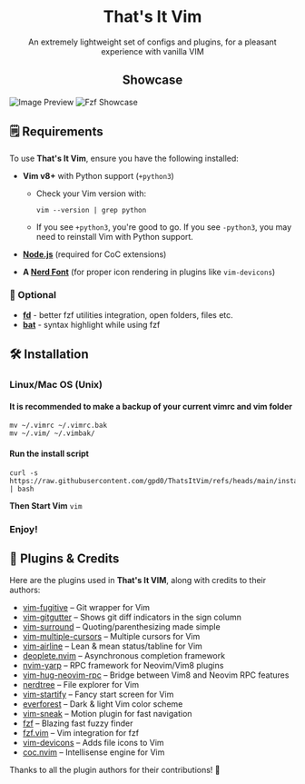 <h1 align="center">That's It Vim</h1>

<p align="center">
An extremely lightweight set of configs and plugins, for a pleasant experience with vanilla VIM
</p>

<h2 align="center">
 Showcase
</h2>

![Image Preview](https://i.imgur.com/ArByBMT.png)
![Fzf Showcase](https://i.imgur.com/e9f7TPM.png)

## 🗒️ Requirements

To use **That's It Vim**, ensure you have the following installed:

- **Vim v8+** with Python support (`+python3`)
  - Check your Vim version with:
    ```shell
    vim --version | grep python
    ```
  - If you see `+python3`, you're good to go. If you see `-python3`, you may need to reinstall Vim with Python support.

- **[Node.js](https://nodejs.org/en/download)** (required for CoC extensions)

- **A [Nerd Font](https://www.nerdfonts.com/font-downloads)** (for proper icon rendering in plugins like `vim-devicons`)

### 🔸 Optional
- **[fd](https://github.com/sharkdp/fd)** - better fzf utilities integration, open folders, files etc.
- **[bat](https://github.com/sharkdp/bat)** - syntax highlight while using fzf


## 🛠️ Installation

### Linux/Mac OS (Unix)

#### It is recommended to make a backup of your current vimrc and vim folder

```shell
mv ~/.vimrc ~/.vimrc.bak
mv ~/.vim/ ~/.vimbak/
```

#### Run the install script

```shell
curl -s https://raw.githubusercontent.com/gpd0/ThatsItVim/refs/heads/main/install.sh | bash
```
**Then Start Vim**
`vim`
### Enjoy!


## 🌟 Plugins & Credits

Here are the plugins used in **That's It VIM**, along with credits to their authors:

- [vim-fugitive](https://github.com/tpope/vim-fugitive) – Git wrapper for Vim
- [vim-gitgutter](https://github.com/airblade/vim-gitgutter) – Shows git diff indicators in the sign column
- [vim-surround](https://github.com/tpope/vim-surround) – Quoting/parenthesizing made simple
- [vim-multiple-cursors](https://github.com/terryma/vim-multiple-cursors) – Multiple cursors for Vim
- [vim-airline](https://github.com/vim-airline/vim-airline) – Lean & mean status/tabline for Vim
- [deoplete.nvim](https://github.com/Shougo/deoplete.nvim) – Asynchronous completion framework
- [nvim-yarp](https://github.com/roxma/nvim-yarp) – RPC framework for Neovim/Vim8 plugins
- [vim-hug-neovim-rpc](https://github.com/roxma/vim-hug-neovim-rpc) – Bridge between Vim8 and Neovim RPC features
- [nerdtree](https://github.com/preservim/nerdtree) – File explorer for Vim
- [vim-startify](https://github.com/mhinz/vim-startify) – Fancy start screen for Vim
- [everforest](https://github.com/sainnhe/everforest) – Dark & light Vim color scheme
- [vim-sneak](https://github.com/justinmk/vim-sneak) – Motion plugin for fast navigation
- [fzf](https://github.com/junegunn/fzf) – Blazing fast fuzzy finder
- [fzf.vim](https://github.com/junegunn/fzf.vim) – Vim integration for fzf
- [vim-devicons](https://github.com/ryanoasis/vim-devicons) – Adds file icons to Vim
- [coc.nvim](https://github.com/neoclide/coc.nvim) – Intellisense engine for Vim

Thanks to all the plugin authors for their contributions! 🚀
